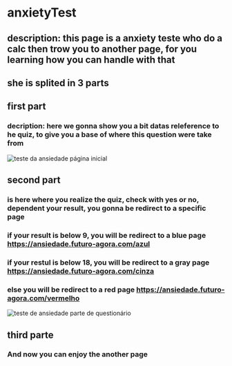 # anxietyTest

## **description**: this page is a anxiety teste who do a calc then trow you to another page, for you learning how you can handle with that
 
## she is splited in 3 parts

## first part
### decription: here we gonna show  you a bit datas releference to he quiz, to give you a base of where this question were take from
![teste da ansiedade página inicial](https://user-images.githubusercontent.com/84108989/160182081-5f64a857-f81d-4c10-8508-d92dd452602f.png)


## second part
### is here where you realize the quiz, check with yes or no,  dependent your result, you gonna be redirect to a specific page
### if your result is below  9, you will be redirect to a blue page https://ansiedade.futuro-agora.com/azul
### if your restul is below 18, you will be redirect to a gray page https://ansiedade.futuro-agora.com/cinza
### else you will be redirect to a red page https://ansiedade.futuro-agora.com/vermelho 
![teste de ansiedade parte de questionário](https://user-images.githubusercontent.com/84108989/160188019-96212f24-61a9-4773-9f70-e86927352d83.png)
## third parte
### And now you can enjoy the another page
